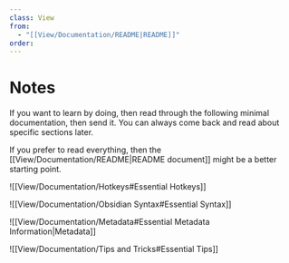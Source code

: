 ```yaml
---
class: View
from:
  - "[[View/Documentation/README|README]]"
order:
---
```

# Notes

If you want to learn by doing, then read through the following minimal documentation, then send it. You can always come back and read about specific sections later.

If you prefer to read everything, then the [[View/Documentation/README|README document]] might be a better starting point.

![[View/Documentation/Hotkeys#Essential Hotkeys]]

![[View/Documentation/Obsidian Syntax#Essential Syntax]]

![[View/Documentation/Metadata#Essential Metadata Information|Metadata]]

![[View/Documentation/Tips and Tricks#Essential Tips]]
